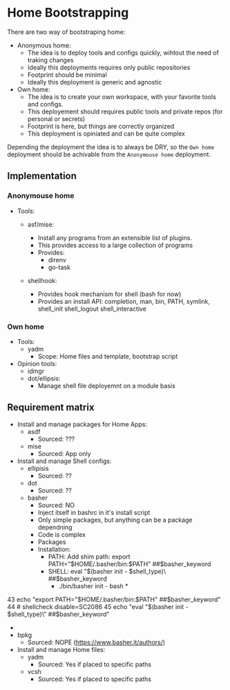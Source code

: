# Home Bootstrapping

There are two way of bootstraping home:

* Anonymous home:
  * The idea is to deploy tools and configs quickly, wihtout the need of traking changes
  * Ideally this deployments requires only public repositories
  * Footprint should be minimal
  * Ideally this deployment is generic and agnostic
* Own home:
  * The idea is to create your own workspace, with your favorite tools and configs.
  * This deployement should requires public tools and private repos (for personal or secrets)
  * Footprint is here, but things are correctly organized
  * This deployment is opiniated and can be quite complex
 
Depending the deployment the idea is to always be DRY, so the `Own home` deployment should be achivable from the `Anonymouse home` deployment.

## Implementation

### Anonymouse home


* Tools:
  * asf/mise:
    * Install any programs from an extensible list of plugins.
    * This provides access to a large collection of programs
    * Provides:
      * direnv
      * go-task
     
  * shellhook:
    * Provides hook mechanism for shell (bash for now)
    * Provides an install API: completion, man, bin, PATH, symlink, shell_init shell_logout shell_interactive

### Own home

* Tools:
  * yadm
    * Scope: Home files and template, bootstrap script
* Opinion tools:
  * idmgr
  * dot/ellipsis:
    * Manage shell file deployemnt on a module basis


## Requirement matrix

* Install and manage packages for Home Apps:
  * asdf
    * Sourced: ???
  * mise
    * Sourced: App only
* Install and manage Shell configs:
  * ellipisis
    * Sourced: ??
  * dot
    * Sourced: ??
  * basher
    * Sourced: NO
    * Inject itself in bashrc in it's install script
    * Only simple packages, but anything can be a package dependning 
    * Code is complex
    * Packages
    * Installation:
      * PATH: Add shim path: export PATH=\"\$HOME/.basher/bin:\$PATH\"   ##$basher_keyword
      * SHELL: eval \"\$(basher init - $shell_type)\ ##$basher_keyword
        * ./bin/basher init - bash
          * 

 43     echo "export PATH=\"\$HOME/.basher/bin:\$PATH\"   ##$basher_keyword"
 44     # shellcheck disable=SC2086
 45     echo "eval \"\$(basher init - $shell_type)\"             ##$basher_keyword"


  * 
  * bpkg
    * Sourced: NOPE (https://www.basher.it/authors/)
* Install and manage Home files:
  * yadm
    * Sourced: Yes if placed to specific paths
  * vcsh
    * Sourced: Yes if placed to specific paths



